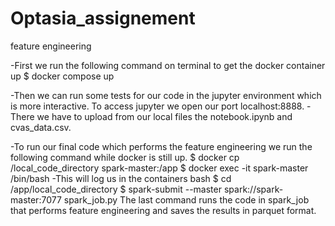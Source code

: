 # Optasia_assignement
feature engineering

-First we run the following command on terminal to get the docker container up
    $ docker compose up
    
-Then we can run some tests for our code in the jupyter environment which is 
more interactive. To access jupyter we open our port localhost:8888.
-There we have to upload from our local files the notebook.ipynb and cvas_data.csv.

-To run our final code which performs the feature engineering we run the 
following command while docker is still up.
    $ docker cp /local_code_directory spark-master:/app
    $ docker exec -it spark-master /bin/bash
  -This will log us in the containers bash
      $ cd /app/local_code_directory
      $ spark-submit --master spark://spark-master:7077 spark_job.py 
  The last command runs the code in spark_job that performs feature
  engineering and saves the results in parquet format.

